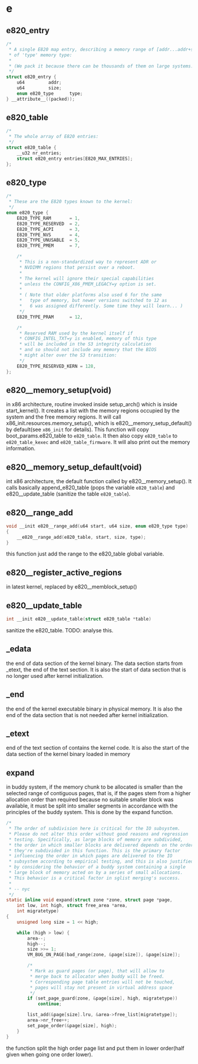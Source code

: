 # e

## e820_entry

```c
/*
 * A single E820 map entry, describing a memory range of [addr...addr+size-1],
 * of 'type' memory type:
 *
 * (We pack it because there can be thousands of them on large systems.)
 */
struct e820_entry {
	u64			addr;
	u64			size;
	enum e820_type		type;
} __attribute__((packed));

```

## e820_table

```c
/*
 * The whole array of E820 entries:
 */
struct e820_table {
	__u32 nr_entries;
	struct e820_entry entries[E820_MAX_ENTRIES];
};
```

## e820_type
```c
/*
 * These are the E820 types known to the kernel:
 */
enum e820_type {
	E820_TYPE_RAM		= 1,
	E820_TYPE_RESERVED	= 2,
	E820_TYPE_ACPI		= 3,
	E820_TYPE_NVS		= 4,
	E820_TYPE_UNUSABLE	= 5,
	E820_TYPE_PMEM		= 7,

	/*
	 * This is a non-standardized way to represent ADR or
	 * NVDIMM regions that persist over a reboot.
	 *
	 * The kernel will ignore their special capabilities
	 * unless the CONFIG_X86_PMEM_LEGACY=y option is set.
	 *
	 * ( Note that older platforms also used 6 for the same
	 *   type of memory, but newer versions switched to 12 as
	 *   6 was assigned differently. Some time they will learn... )
	 */
	E820_TYPE_PRAM		= 12,

	/*
	 * Reserved RAM used by the kernel itself if
	 * CONFIG_INTEL_TXT=y is enabled, memory of this type
	 * will be included in the S3 integrity calculation
	 * and so should not include any memory that the BIOS
	 * might alter over the S3 transition:
	 */
	E820_TYPE_RESERVED_KERN	= 128,
};
```

## e820__memory_setup(void)
in x86 architecture, routine invoked inside setup_arch() which is inside start_kernel(). It creates a list with the memory regions occupied by the system and the free memory regions. It will call x86_init.resources.memory_setup(), which is e820__memory_setup_default() by default(see `x86_init` for details). This function will copy boot_params.e820_table to `e820_table`. It then also copy `e820_table` to `e820_table_kexec` and `e820_table_firmware`. It will also print out the memory information.

## e820__memory_setup_default(void)
int x86 architecture, the default function called by e820__memory_setup(). It calls basically append_e820_table (pops the variable `e820_table`) and e820__update_table (sanitize the table `e820_table`).

## e820__range_add
```c
void __init e820__range_add(u64 start, u64 size, enum e820_type type)
{
	__e820__range_add(e820_table, start, size, type);
}
```

this function just add the range to the e820_table global variable.


## e820__register_active_regions
in latest kernel, replaced by e820__memblock_setup()

## e820__update_table
```c
int __init e820__update_table(struct e820_table *table)
```
sanitize the e820_table. 
TODO: analyse this.

## _edata
the end of data section of the kernel binary. The data section starts from _etext, the end of the text section. It is also the start of data section that is no longer used after kernel initialization.

## _end
the end of the kernel executable binary in physical memory. It is also the end of the data section that is not needed after kernel initialization.

## _etext
end of the text section of contains the kernel code. It is also the start of the data section of the kernel binary loaded in memory

## expand
in buddy system, if the memory chunk to be allocated is smaller than the selected range of contiguous pages, that is, if the pages stem from a higher allocation order than required because no suitable smaller block was available, it must be split into smaller segments in accordance with the principles of the buddy system. This is done by the expand function.

```c
/*
 * The order of subdivision here is critical for the IO subsystem.
 * Please do not alter this order without good reasons and regression
 * testing. Specifically, as large blocks of memory are subdivided,
 * the order in which smaller blocks are delivered depends on the order
 * they're subdivided in this function. This is the primary factor
 * influencing the order in which pages are delivered to the IO
 * subsystem according to empirical testing, and this is also justified
 * by considering the behavior of a buddy system containing a single
 * large block of memory acted on by a series of small allocations.
 * This behavior is a critical factor in sglist merging's success.
 *
 * -- nyc
 */
static inline void expand(struct zone *zone, struct page *page,
	int low, int high, struct free_area *area,
	int migratetype)
{
	unsigned long size = 1 << high;

	while (high > low) {
		area--;
		high--;
		size >>= 1;
		VM_BUG_ON_PAGE(bad_range(zone, &page[size]), &page[size]);

		/*
		 * Mark as guard pages (or page), that will allow to
		 * merge back to allocator when buddy will be freed.
		 * Corresponding page table entries will not be touched,
		 * pages will stay not present in virtual address space
		 */
		if (set_page_guard(zone, &page[size], high, migratetype))
			continue;

		list_add(&page[size].lru, &area->free_list[migratetype]);
		area->nr_free++;
		set_page_order(&page[size], high);
	}
}
```

the function split the high order page list and put them in lower order(half given when going one order lower).